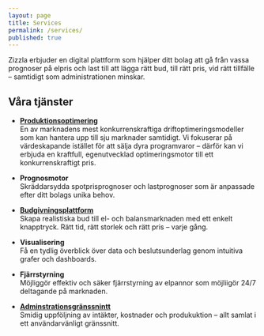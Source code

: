 ```yaml
---
layout: page
title: Services
permalink: /services/
published: true
---
```


Zizzla erbjuder en digital plattform som hjälper ditt bolag att gå från vassa prognoser på elpris och last till att lägga rätt bud, till rätt pris, vid rätt tillfälle – samtidigt som administrationen minskar.  

## Våra tjänster  

- [**Produktionsoptimering**](/assets/img/Services_Optimizer.png)  
En av marknadens mest konkurrenskraftiga driftoptimeringsmodeller som kan hantera upp till sju marknader samtidigt. Vi fokuserar på värdeskapande istället för att sälja dyra programvaror – därför kan vi erbjuda en kraftfull, egenutvecklad optimeringsmotor till ett konkurrenskraftigt pris.  

- **Prognosmotor**  
  Skräddarsydda spotprisprognoser och lastprognoser som är anpassade efter ditt bolags unika behov.  

- [**Budgivningsplattform**](/assets/img/Services_budgivningsmodul.png)  
  Skapa realistiska bud till el- och balansmarknaden med ett enkelt knapptryck. Rätt tid, rätt storlek och rätt pris – varje gång.  

- **Visualisering**  
  Få en tydlig överblick över data och beslutsunderlag genom intuitiva grafer och dashboards.  

- **Fjärrstyrning**  
  Möjliggör effektiv och säker fjärrstyrning av elpannor som möjliigör 24/7 deltagande på marknaden.  

- [**Adminstrationsgränssnintt**](/assets/img/Services_Administration.png)  
  Smidig uppföljning av intäkter, kostnader och produkuktion – allt samlat i ett användarvänligt gränssnitt.  

